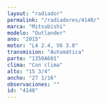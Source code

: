 ```yaml
---
layout: "radiador"
permalink: "/radiadores/4140/"
marca: "Mitsubishi"
modelo: "Outlander"
ano: "2015"
motor: "L4 2.4, V6 3.0"
transmision: "Automática"
parte: "1350A601"
clima: "Con clima"
alto: "15 3/4"
ancho: "27 1/16"
observaciones: ""
id: "4140"
---
```


